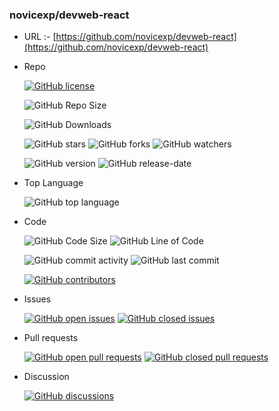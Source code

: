 ### novicexp/devweb-react

- URL :- [https://github.com/novicexp/devweb-react](https://github.com/novicexp/devweb-react)

- Repo 

    [![GitHub license](https://img.shields.io/github/license/novicexp/devweb-react)](https://github.com/novicexp/devweb-react/blob/master/LICENSE.md)
    
    ![GitHub Repo Size](https://img.shields.io/github/repo-size/novicexp/devweb-react)
    
    ![GitHub Downloads](https://img.shields.io/github/downloads/novicexp/devweb-react/total)

    ![GitHub stars](https://img.shields.io/github/stars/novicexp/devweb-react?style=social) ![GitHub forks](https://img.shields.io/github/forks/novicexp/devweb-react?style=social) ![GitHub watchers](https://img.shields.io/github/watchers/novicexp/devweb-react?style=social)

    ![GitHub version](https://img.shields.io/github/v/release/novicexp/devweb-react) ![GitHub release-date](https://img.shields.io/github/release-date/novicexp/devweb-react)

- Top Language

    ![GitHub top language](https://img.shields.io/github/languages/top/novicexp/devweb-react)

- Code

    ![GitHub Code Size](https://img.shields.io/github/languages/code-size/novicexp/devweb-react) ![GitHub Line of Code](https://img.shields.io/tokei/lines/github/novicexp/devweb-react)

    ![GitHub commit activity](https://img.shields.io/github/commit-activity/m/novicexp/devweb-react) ![GitHub last commit](https://img.shields.io/github/last-commit/novicexp/devweb-react)

    [![GitHub contributors](https://img.shields.io/github/contributors/novicexp/devweb-react)](https://github.com/novicexp/devweb-react/graphs/contributors)

- Issues

    [![GitHub open issues](https://img.shields.io/github/issues-raw/novicexp/devweb-react)](https://github.com/novicexp/devweb-react/issues) [![GitHub closed issues](https://img.shields.io/github/issues-closed-raw/novicexp/devweb-react)](https://github.com/novicexp/devweb-react/issues?q=is%3Aissue+is%3Aclosed)

- Pull requests

    [![GitHub open pull requests](https://img.shields.io/github/issues-pr-raw/novicexp/devweb-react)](https://github.com/novicexp/devweb-react/pulls) [![GitHub closed pull requests](https://img.shields.io/github/issues-pr-closed-raw/novicexp/devweb-react)](https://github.com/novicexp/devweb-react/pulls?q=is%3Apr+is%3Aclosed)

- Discussion

    [![GitHub discussions](https://img.shields.io/github/discussions/novicexp/devweb-react)](https://github.com/novicexp/devweb-react/discussions)
